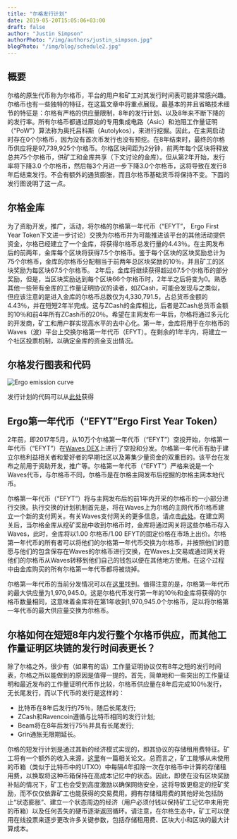 ```yaml
---
title: "尔格发行计划"
date: 2019-05-20T15:05:06+03:00
draft: false
author: "Justin Simpson"
authorPhoto: "/img/authors/justin_simpson.jpg"
blogPhoto: "/img/blog/schedule2.jpg"
---
```


## 概要

尔格的原生代币称为尔格币，平台的用户和矿工对其发行时间表可能非常感兴趣。尔格币也有一些独特的特征，在这篇文章中将重点展现。最基本的并且省略技术细节的特征是：尔格有严格的供应量限制，8年的发行计划、以及8年来不断下降的的发行率。所有尔格币都通过原始的专用集成电路（Asic）和池阻工作量证明（“PoW”）算法称为奥托吕科斯（Autolykos），来进行挖掘。因此，在主网启动时存在0个尔格币，因为没有首次币发行也没有预挖。在8年结束时，最终的尔格币供应将是97,739,925个尔格币。尔格区块间距为2分钟，前两年每个区块将释放总共75个尔格币，供矿工和金库共享（下文讨论的金库）。但从第2年开始，发行率将下降3.0 个尔格币，然后每3个月进一步下降3.0个尔格币，这将导致在发行8年后结束发行。不会有额外的通货膨胀，而且尔格币基础货币将保持不变。下面的发行图说明了这一点。

## 尔格金库

为了资助开发，推广，活动，将尔格的尔格第一年代币（“EFYT”， Ergo First Year Token下文进一步讨论）交换为尔格币并为可能推进该平台的其他活动提供资金，尔格已经建立了一个金库，将获得尔格币总发行量的4.43％。在主网发布后的前两年，金库每个区块将获得7.5个尔格币。鉴于每个区块的区块奖励总计为75个尔格币，金库的尔格币分配相当于前两年总区块奖励的10％，并且矿工的区块奖励为每区块67.5个尔格币。 2年后，金库将继续获得超过67.5个尔格币的部分奖励，但是，当区块奖励达到每个区块66个尔格币时，2年半之后将变为0。熟悉其他一些带有金库的工作量证明协议的读者，如ZCash，可能会发现与之类似，但应该注意的是进入金库的尔格币总数仅为4,330,791.5，占总货币金额的4.43％，并在短短2年半完成。这与ZCash的金库相比，后者是ZCash总货币金额的10％和前4年所有ZCash币的20％。希望在主网发布一年后，尔格将通过多元化的开发商，矿工和用户群实现高水平的去中心化。第一年，金库将用于在尔格币的Waves（波）平台上交换尔格第一年代币（EFYT）。在剩余的1年半内，将建立一个社区投票机制，以确定金库的资金支出情况。 

## 尔格发行图表和代码

![Ergo emission curve](/img/blog/graph_CH.png)

发行计划的代码可以从[此处](https://github.com/ScorexFoundation/sigmastate-interpreter/blob/master/src/main/scala/org/ergoplatform/mining/emission/EmissionRules.scala)获得

## Ergo第一年代币（“EFYT”Ergo First Year Token）

2年前，即2017年5月，从10万个尔格第一年代币（“EFYT”）空投开始，尔格第一年代币（“EFYT”）在[Waves DEX](https://wavesplatform.com/)上进行了空投和分发。尔格第一年代币有助于建立尔格利益相关者和爱好者的早期社区以及筹集少量资金的双重目的。该平台在发布之前用于资助开发，推广等。尔格第一年代币（“EFYT”）严格来说是一个Waves代币，与尔格币不同，尔格币是在尔格主网发布后挖掘的尔格主网本地代币。

尔格第一年代币（“EFYT”）将与主网发布后的前1年内开采的尔格币的一小部分进行交换。执行交换的计划机制首先是，将在Waves上为尔格的主网代币尔格币建立一个新的支付网关。有关Waves支付网关的更多信息，请点击[此处](https://blog.wavesplatform.com/waves-launches-cryptocurrency-payment-gateway-framework-d37c1bb2fe1b)。在建立网关后，当尔格金库从挖矿奖励中收到尔格币时，金库将通过网关将这些尔格币存入Waves，此时，金库将以1.00 尔格币/1.00 EFYT的固定价格在市场上出价。尔格第一年代币的所有者可以将他们的尔格第一年代币交换为尔格币，并按照他们的意愿与他们的包含保存在Waves的尔格币进行交换，在Waves上交易或通过网关将他们的尔格币从Waves转移到他们自己的钱包以便在其他地方使用。在这个过程中由金库购买的所有尔格第一年代币都将被烧掉。

尔格第一年代币的当前分发情况可以在[这里](http://dev.pywaves.org/assets/725Yv9oceWsB4GsYwyy4A52kEwyVrL5avubkeChSnL46)找到。值得注意的是，尔格第一年代币的最大供应量为1,970,945.0。这是尔格代币发行第一年的10％和金库将获得的尔格币数量相同，这意味着金库将在第1年收到1,970,945.0个尔格币，足以将尔格第一年代币的最大供应量交换为尔格币。

## 尔格如何在短短8年内发行整个尔格币供应，而其他工作量证明区块链的发行时间表更长？

除了尔格之外，很少有（如果有的话）工作量证明协议仅有8年之短的发行时间表，尔格之所以能做到的原因是值得一提的。首先，简单地和一些突出的工作量证明和最近发布的工作量证明代币作比较，尔格币供应量在8年后完成100％发行，无长尾发行，而以下代币的发行是这样的：

* 比特币在8年后发行约75％，随后长尾发行;
* ZCash和Ravencoin遵循与比特币相同的发行计划;
* Beam将在8年后发行75％并具有长尾发行;
* Grin通胀无限期延长。

尔格的短发行计划是通过其新的经济模式实现的，即其协议的存储租用费特征。矿工将有一个额外的收入来源，[这里](https://fc18.ifca.ai/bitcoin/papers/bitcoin18-final18.pdf)有一篇相关论文。总而言之，矿工能够从未使用的币箱（类似于比特币中的UTXO）中每隔4年扣除一次在尔格币中计算的存储租用费，以换取将这种币箱保持在高成本记忆中的状态。因此，即使在没有区块奖励补贴的情况下，矿工也会受到高度激励以确保网络安全，这将导致更稳定的挖矿奖励，而不仅仅依靠矿工也能获得的交易费用。拥有存储租用费的其他好处包括防止“状态膨胀”、建立一个状态周边的经济（用户必须付钱以保持矿工记忆中未用完的币箱）以及任何丢失的硬币逐渐返回循环。请注意，在尔格生态中，矿工可以使用在线投票来逐步更改许多关键参数，包括存储租用费、区块大小和区块的最大计算成本。
